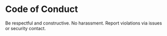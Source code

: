 # Code of Conduct
Be respectful and constructive. No harassment. Report violations via issues or security contact.
